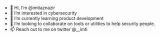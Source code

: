 - 👋 Hi, I’m @imtiaznazir
- 👀 I’m interested in cybersecurity
- 🌱 I’m currently learning product development
- 💞️ I’m looking to collaborate on tools or utilities to help security people.
- 📫 Reach out to me on twitter @__imti

<!---
imtiaznazir/imtiaznazir is a ✨ special ✨ repository because its `README.md` (this file) appears on your GitHub profile.
You can click the Preview link to take a look at your changes.
--->
